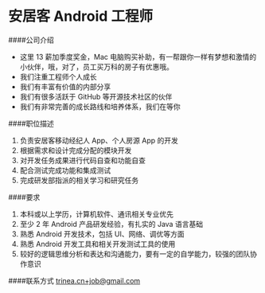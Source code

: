 安居客 Android 工程师
==========  
####公司介绍
- 这里 13 薪加季度奖金，Mac 电脑购买补助，有一帮跟你一样有梦想和激情的小伙伴，哦，对了，员工买万科的房子有优惠哦。  
- 我们注重工程师个人成长  
- 我们有丰富有价值的内部分享  
- 我们有很多活跃于 GitHub 等开源技术社区的伙伴  
- 我们有非常完善的成长路线和培养体系，我们在等你  


####职位描述  
1. 负责安居客移动经纪人 App、个人房源 App 的开发  
2. 根据需求和设计完成分配的模块开发  
3. 对开发任务成果进行代码自查和功能自查  
4. 配合测试完成功能和集成测试  
5. 完成研发部指派的相关学习和研究任务  

####要求 
1. 本科或以上学历，计算机软件、通讯相关专业优先  
2. 至少 2 年 Android 产品研发经验，有扎实的 Java 语言基础  
3. 熟悉 Android 开发技术，包括 UI、网络、调优等方面  
4. 熟悉 Android 开发工具和相关开发测试工具的使用  
5. 较好的逻辑思维分析和表达和沟通能力，要有一定的自学能力，较强的团队协作意识  

####联系方式
[trinea.cn+job@gmail.com](mailto:trinea.cn+job@gmail.com)
